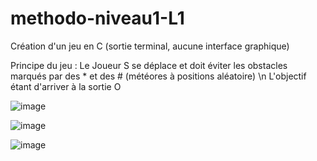 # methodo-niveau1-L1
Création d'un jeu en C (sortie terminal, aucune interface graphique) 

Principe du jeu :
Le Joueur S se déplace et doit éviter les obstacles marqués par des * et des # (météores à positions aléatoire) \n
L'objectif étant d'arriver à la sortie O


![image](https://user-images.githubusercontent.com/90969081/168390515-3e521483-87e5-42b5-a666-692875a8f19b.png)


![image](https://user-images.githubusercontent.com/90969081/168390382-6e2b075f-e553-4cc8-8ed8-7dc3c33f803b.png)



![image](https://user-images.githubusercontent.com/90969081/168390441-6df1d7e0-142b-43cc-b26f-973721ce86a0.png)

